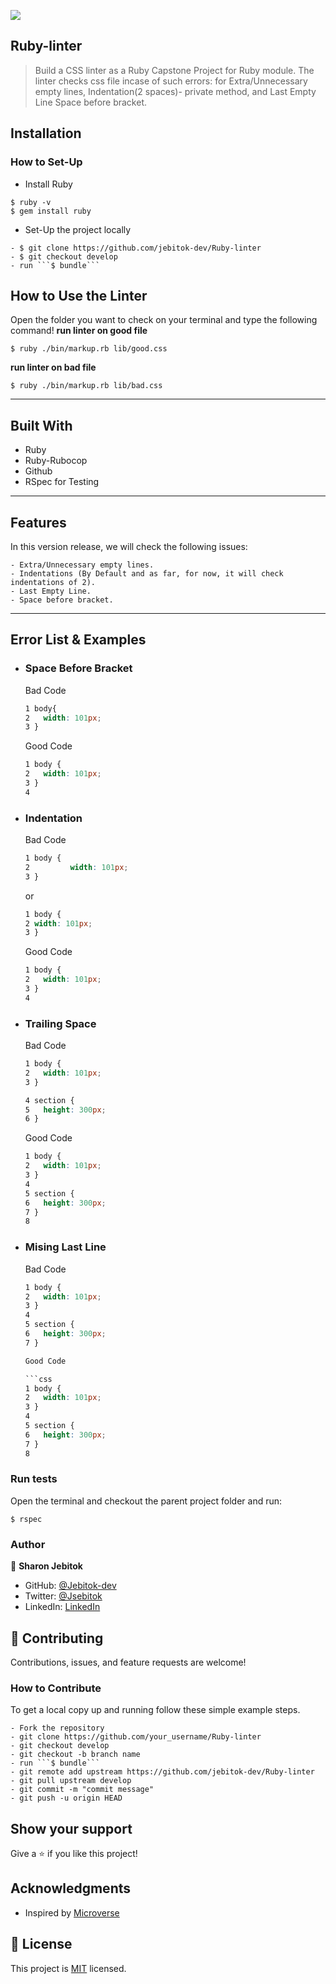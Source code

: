 ![](https://img.shields.io/badge/Microverse-blueviolet)

## Ruby-linter

> Build a CSS linter as a Ruby Capstone Project for Ruby module. The linter checks css file incase of such errors: for Extra/Unnecessary empty lines, Indentation(2 spaces)- private method, and Last Empty Line Space before bracket.

## Installation

### How to Set-Up

- Install Ruby

```
$ ruby -v
$ gem install ruby
```

- Set-Up the project locally

````
- $ git clone https://github.com/jebitok-dev/Ruby-linter
- $ git checkout develop
- run ```$ bundle```
````

## How to Use the Linter

Open the folder you want to check on your terminal and type the following command!
**run linter on good file**

```
$ ruby ./bin/markup.rb lib/good.css
```

**run linter on bad file**

```
$ ruby ./bin/markup.rb lib/bad.css
```

---

## Built With

- Ruby
- Ruby-Rubocop
- Github
- RSpec for Testing

---

## Features

In this version release, we will check the following issues:

    - Extra/Unnecessary empty lines.
    - Indentations (By Default and as far, for now, it will check indentations of 2).
    - Last Empty Line.
    - Space before bracket.

---

## Error List & Examples

- ### Space Before Bracket

  Bad Code

  ```css
  1	body{
  2	  width: 101px;
  3	}
  ```

  Good Code

  ```css
  1	body {
  2	  width: 101px;
  3	}
  4
  ```

- ### Indentation

  Bad Code

  ```css
  1	body {
  2			width: 101px;
  3	}
  ```

  or

  ```css
  1	body {
  2	width: 101px;
  3	}
  ```

  Good Code

  ```css
  1	body {
  2	  width: 101px;
  3	}
  4
  ```

- ### Trailing Space

  Bad Code

  ```css
  1	body {
  2	  width: 101px;
  3	}

  4	section {
  5	  height: 300px;
  6	}
  ```

  Good Code

  ```css
  1	body {
  2	  width: 101px;
  3	}
  4
  5	section {
  6	  height: 300px;
  7	}
  8
  ```

- ### Mising Last Line

  Bad Code

  ````css
  1	body {
  2	  width: 101px;
  3	}
  4
  5	section {
  6	  height: 300px;
  7	}

  Good Code

  ```css
  1	body {
  2	  width: 101px;
  3	}
  4
  5	section {
  6	  height: 300px;
  7	}
  8
  ````

### Run tests

Open the terminal and checkout the parent project folder and run:

```
$ rspec
```

### Author

👤 **Sharon Jebitok**

- GitHub: [@Jebitok-dev](https://github.com/jebitok-dev)
- Twitter: [@Jsebitok](https://twitter.com/jsebitok)
- LinkedIn: [LinkedIn](https://linkedin.com/in/sharon-jebitok/)

## 🤝 Contributing

Contributions, issues, and feature requests are welcome!

### How to Contribute

To get a local copy up and running follow these simple example steps.

````
- Fork the repository
- git clone https://github.com/your_username/Ruby-linter
- git checkout develop
- git checkout -b branch name
- run ```$ bundle```
- git remote add upstream https://github.com/jebitok-dev/Ruby-linter
- git pull upstream develop
- git commit -m "commit message"
- git push -u origin HEAD
````

## Show your support

Give a ⭐️ if you like this project!

## Acknowledgments

- Inspired by [Microverse](https://microverse.org/)

## 📝 License

This project is [MIT](https://mit-license.org/) licensed.
